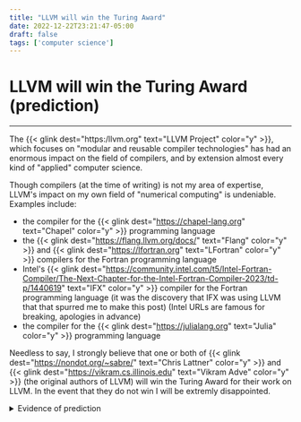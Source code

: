 ```yaml
---
title: "LLVM will win the Turing Award"
date: 2022-12-22T23:21:47-05:00
draft: false
tags: ['computer science']
---
```



# LLVM will win the Turing Award (prediction)

---
 
The {{< glink dest="https:/llvm.org" text="LLVM Project" color="y" >}}, which focuses on "modular and reusable compiler technologies" has had an enormous impact on the field of compilers, and by extension almost every kind of "applied" computer science.

Though compilers (at the time of writing) is not my area of expertise, LLVM's impact on my own field of "numerical computing" is undeniable.
Examples include:
- the compiler for the {{< glink dest="https://chapel-lang.org" text="Chapel" color="y" >}} programming language
- the {{< glink dest="https://flang.llvm.org/docs/" text="Flang" color="y" >}}  and {{< glink dest="https://lfortran.org" text="LFortran" color="y" >}} compilers for the Fortran programming language
- Intel's {{< glink dest="https://community.intel.com/t5/Intel-Fortran-Compiler/The-Next-Chapter-for-the-Intel-Fortran-Compiler-2023/td-p/1440619" text="IFX" color="y" >}} compiler for the Fortran programming language (it was the discovery that IFX was using LLVM that that spurred me to make this post) (Intel URLs are famous for breaking, apologies in advance)
- the compiler for the {{< glink dest="https://julialang.org" text="Julia" color="y" >}} programming language

Needless to say, I strongly believe that one or both of {{< glink dest="https://nondot.org/~sabre/" text="Chris Lattner" color="y" >}} and {{< glink dest="https://vikram.cs.illinois.edu" text="Vikram Adve" color="y" >}} (the original authors of LLVM) will win the Turing Award for their work on LLVM.
In the event that they do not win I will be extremly disappointed.

<details>
  <summary>Evidence of prediction</summary>

  To make this a bonafide prediction it's necessary to provide some evidence that my prediction was made in advance of the award (if it occurs).
  Towards this end I provide the git commit hash for the commit which adds this post: <--hash goes here-->

  (Since entering the hash of course changes the hash, I added the hash and a link to the commit one commit after the post.)
</details>



